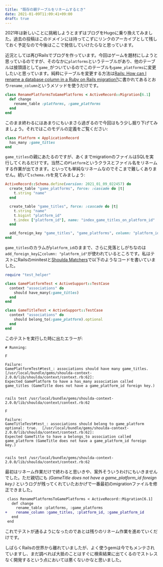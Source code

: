 ```yaml
---
title: "既存の親テーブルをリネームするとき"
date: 2021-01-09T11:09:41+09:00
draft: true
---
```


2021年は新しいことに挑戦しようとまずはブログをHugoに乗り換えてみました。過去の投稿はこのドメインには持ってこずにリンクのアーカイブとして残しておく予定なので今後はここで発信していけたらなと思っています。

<!--more-->

近況としては再びRailsでブログを作っています。今回はゲームを題材にしようと思っているのですが、そのなかに`platforms`というテーブルがあり、他のテーブルは接頭語として`game_`がついているのでこのテーブルも`game_platforms`に変更したいと思っています。純粋にテーブルを変更する方法は[Rails: How can I rename a database column in a Ruby on Rails migration?][1992019]に書かれてあるとおり`rename_column`というメソッドを使うだけです。

```ruby
class RenamePlatformsToGamePlatforms < ActiveRecord::Migration[6.1]
  def change
    rename_table :platforms, :game_platforms
  end
end
```

このまま終わるにはあまりにもいまさら過ぎるので今回はもう少し掘り下げてみましょう。それではこのモデルの定義をご覧ください:

```ruby
class Platform < ApplicationRecord
  has_many :game_titles
end
```

`game_titles`の親にあたるのですが、あくまでmigrationのファイルはSQLを実行してくれるだけです。当然この`Platform`というクラスとファイル名をリネームする作業が出てきます。といっても単純なリネームなのでそこまで難しくありません。続いて`schema.rb`を見てみましょう:

```ruby
ActiveRecord::Schema.define(version: 2021_01_09_022457) do
  create_table "game_platforms", force: :cascade do |t|
    t.string "name"
  end

  create_table "game_titles", force: :cascade do |t|
    t.string "name"
    t.bigint "platform_id"
    t.index ["platform_id"], name: "index_game_titles_on_platform_id"
  end

  add_foreign_key "game_titles", "game_platforms", column: "platform_id"
end
```

`game_titles`のカラムが`platform_id`のままで、さらに見落としがちなのは`add_foreign_key`に`column: "platform_id"`が使われているところです。私はテストにRailsのminitestと[Shoulda Matchers][shoulda-matchers]で以下のようなコードを書いていました。

```ruby
require "test_helper"

class GamePlatformTest < ActiveSupport::TestCase
  context "associations" do
    should have_many(:game_titles)
  end
end

class GameTitleTest < ActiveSupport::TestCase
  context "associations" do
    should belong_to(:game_platform).optional
  end
end
```

このテストを実行した時に出たエラーが:

```
# Running:

F

Failure:
GamePlatformTest#test_: associations should have many game_titles.  [/usr/local/bundle/gems/shoulda-context-2.0.0/lib/shoulda/context/context.rb:62]:
Expected GamePlatform to have a has_many association called game_titles (GameTitle does not have a game_platform_id foreign key.)


rails test /usr/local/bundle/gems/shoulda-context-2.0.0/lib/shoulda/context/context.rb:62

F

Failure:
GameTitleTest#test_: associations should belong to game_platform optional: true.  [/usr/local/bundle/gems/shoulda-context-2.0.0/lib/shoulda/context/context.rb:62]:
Expected GameTitle to have a belongs_to association called game_platform (GameTitle does not have a game_platform_id foreign key.)


rails test /usr/local/bundle/gems/shoulda-context-2.0.0/lib/shoulda/context/context.rb:62
```

最初はリネーム作業だけで終わると思いきや、案外そういうわけにもいきませんでした。ただ親切にも *(GameTitle does not have a game_platform_id foreign key.)* というログが残ってくれていたおかげで一番最初のmigrationファイルを修正できました。

```diff
 class RenamePlatformsToGamePlatforms < ActiveRecord::Migration[6.1]
   def change
     rename_table :platforms, :game_platforms
+    rename_column :game_titles, :platform_id, :game_platform_id
   end
 end
```

これでテストが通るようになったのであとは残りのリネーム作業を進めていくだけです。

しばらくRailsの世界から離れていましたが、よく使うgemは今でもメンテされていますし、まだ調べれば大抵のことはすぐに検索結果に出てくるのでストレスなく開発するという点においては悪くないかなと思いました。

[1992019]: https://stackoverflow.com/q/1992019
[shoulda-matchers]: https://matchers.shoulda.io/